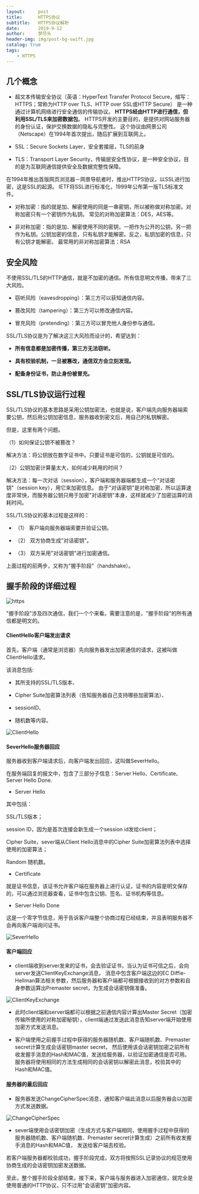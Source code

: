 ```yaml
---
layout:     post
title:      HTTPS协议
subtitle:   HTTPS协议解析
date:       2019-9-12
author:     梦尽头
header-img: img/post-bg-swift.jpg
catalog: true
tags:
    - HTTPS
---
```


## 几个概念

- 超文本传输安全协议（英语：HyperText Transfer Protocol Secure，缩写：HTTPS；常称为HTTP over TLS、HTTP over SSL或HTTP Secure）
是一种通过计算机网络进行安全通信的传输协议。
**HTTPS经由HTTP进行通信，但利用SSL/TLS来加密数据包**。
HTTPS开发的主要目的，是提供对网站服务器的身份认证，保护交换数据的隐私与完整性。
这个协议由网景公司（Netscape）在1994年首次提出，随后扩展到互联网上。

- SSL：Secure Sockets Layer，安全套接层，TLS的前身

- TLS：Transport Layer Security，传输层安全性协议，是一种安全协议，目的是为互联网通信提供安全及数据完整性保障。

在1994年推出首版网页浏览器－网景导航者时，推出HTTPS协议，以SSL进行加密，这是SSL的起源。
IETF将SSL进行标准化，1999年公布第一版TLS标准文件。

- 对称加密：指的就是加、解密使用的同是一串密钥，所以被称做对称加密。对称加密只有一个密钥作为私钥。
  常见的对称加密算法：DES，AES等。
  
- 非对称加密：指的是加、解密使用不同的密钥，一把作为公开的公钥，另一把作为私钥。公钥加密的信息，只有私钥才能解密。反之，私钥加密的信息，只有公钥才能解密。
最常用的非对称加密算法：RSA

## 安全风险

不使用SSL/TLS的HTTP通信，就是不加密的通信。所有信息明文传播，带来了三大风险。

- 窃听风险（eavesdropping）：第三方可以获知通信内容。
  
- 篡改风险（tampering）：第三方可以修改通信内容。
  
- 冒充风险（pretending）：第三方可以冒充他人身份参与通信。

SSL/TLS协议是为了解决这三大风险而设计的，希望达到：

- **所有信息都是加密传播，第三方无法窃听。**

- **具有校验机制，一旦被篡改，通信双方会立刻发现。**

- **配备身份证书，防止身份被冒充。**


## SSL/TLS协议运行过程

SSL/TLS协议的基本思路是采用公钥加密法，也就是说，客户端先向服务器端索要公钥，然后用公钥加密信息，服务器收到密文后，用自己的私钥解密。

但是，这里有两个问题。

（1）如何保证公钥不被篡改？

解决方法：将公钥放在数字证书中。只要证书是可信的，公钥就是可信的。

（2）公钥加密计算量太大，如何减少耗用的时间？

解决方法：每一次对话（session），客户端和服务器端都生成一个"对话密钥"（session key），用它来加密信息。
由于"对话密钥"是对称加密，所以运算速度非常快，而服务器公钥只用于加密"对话密钥"本身，这样就减少了加密运算的消耗时间。

SSL/TLS协议的基本过程是这样的：

- （1） 客户端向服务器端索要并验证公钥。

- （2） 双方协商生成"对话密钥"。

- （3） 双方采用"对话密钥"进行加密通信。

上面过程的前两步，又称为"握手阶段"（handshake）。

## 握手阶段的详细过程

![https](https://lzweife.github.io/img/https.png)

"握手阶段"涉及四次通信，我们一个个来看。需要注意的是，"握手阶段"的所有通信都是明文的。

#### ClientHello客户端发出请求

首先，客户端（通常是浏览器）先向服务器发出加密通信的请求，这被叫做ClientHello请求。

该消息包括:

- 其所支持的SSL/TLS版本、

- Cipher Suite加密算法列表（告知服务器自己支持哪些加密算法）、

- sessionID、

- 随机数等内容。

![ClientHello](https://lzweife.github.io/img/clientHello.png)

#### SeverHello服务器回应

服务器收到客户端请求后，向客户端发出回应，这叫做SeverHello。

在服务端回复的报文中，包含了三部分子信息：Server Hello、Certificate、Server Hello Done.

- Server Hello

其中包括：

SSL/TLS版本；

session ID，因为是首次连接会新生成一个session id发给client；

Cipher Suite，sever端从Client Hello消息中的Cipher Suite加密算法列表中选择使用的加密算法；

Random 随机数。

- Certificate

就是证书信息，该证书允许客户端在服务器上进行认证，证书的内容是明文保存的，可以通过浏览器查看，证书中包含公钥、签名、证书机构等信息。                                             

- Server Hello Done

这是一个零字节信息，用于告诉客户端整个协商过程已经结束，并且表明服务器不会再向客户端询问证书。

![SeverHello](https://lzweife.github.io/img/severHello.png)

#### 客户端回应

- client端收到server发来的证书，会去验证证书，当认为证书可信之后，会向server发送ClientKeyExchange消息，
消息中包含客户端这边的EC Diffie-Hellman算法相关参数，然后服务器和客户端都可根据接收到的对方参数和自身参数运算出Premaster secret，为生成会话密钥做准备。

![ClientKeyExchange](https://lzweife.github.io/img/clientKeyExchange.png)


- 此时client端和server端都可以根据之前通信内容计算出Master Secret（加密传输所使用的对称加密秘钥），client端通过发送此消息告知server端开始使用加密方式发送消息。

- 客户端使用之前握手过程中获得的服务器随机数、客户端随机数、Premaster secret计算生成会话密钥master secret，
然后使用该会话密钥加密之前所有收发握手消息的Hash和MAC值，发送给服务器，以验证加密通信是否可用。
服务器将使用相同的方法生成相同的会话密钥以解密此消息，校验其中的Hash和MAC值。


#### 服务器的最后回应

- 服务器发送ChangeCipherSpec消息，通知客户端此消息以后服务器会以加密方式发送数据。

![ChangeCipherSpec](https://lzweife.github.io/img/changeCipherSpec.png)

- sever端使用会话密钥加密（生成方式与客户端相同，使用握手过程中获得的服务器随机数、客户端随机数、Premaster secret计算生成）之前所有收发握手消息的Hash和MAC值，
发送给客户端去校验。

若客户端服务器都校验成功，握手阶段完成，双方将按照SSL记录协议的规范使用协商生成的会话密钥加密发送数据。



至此，整个握手阶段全部结束。接下来，客户端与服务器进入加密通信，就完全是使用普通的HTTP协议，只不过用"会话密钥"加密内容。





























